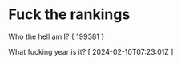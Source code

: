# Fuck the rankings

Who the hell am I?
{ 199381 }

What fucking year is it?
[ 2024-02-10T07:23:01Z ]
